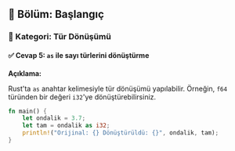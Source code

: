## 📘 Bölüm: Başlangıç  
### 🔹 Kategori: Tür Dönüşümü  
#### ✅ Cevap 5: `as` ile sayı türlerini dönüştürme

**Açıklama:**

Rust'ta `as` anahtar kelimesiyle tür dönüşümü yapılabilir. Örneğin, `f64` türünden bir değeri `i32`'ye dönüştürebilirsiniz.

```rust
fn main() {
    let ondalik = 3.7;
    let tam = ondalik as i32;
    println!("Orijinal: {} Dönüştürüldü: {}", ondalik, tam);
}
```

